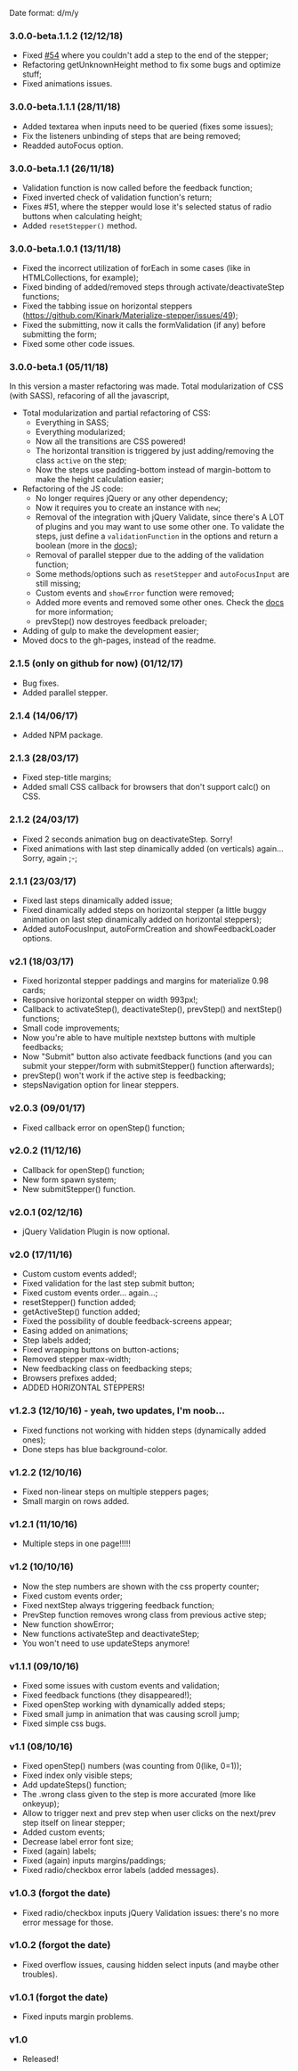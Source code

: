 Date format: d/m/y

### 3.0.0-beta.1.1.2 (12/12/18)
* Fixed [#54](https://github.com/Kinark/Materialize-stepper/issues/54) where you couldn't add a step to the end of the stepper;
* Refactoring getUnknownHeight method to fix some bugs and optimize stuff;
* Fixed animations issues.

### 3.0.0-beta.1.1.1 (28/11/18)
* Added textarea when inputs need to be queried (fixes some issues);
* Fix the listeners unbinding of steps that are being removed;
* Readded autoFocus option.

### 3.0.0-beta.1.1 (26/11/18)
* Validation function is now called before the feedback function;
* Fixed inverted check of validation function's return;
* Fixes #51, where the stepper would lose it's selected status of radio buttons when calculating height;
* Added `resetStepper()` method.

### 3.0.0-beta.1.0.1 (13/11/18)
* Fixed the incorrect utilization of forEach in some cases (like in HTMLCollections, for example);
* Fixed binding of added/removed steps through activate/deactivateStep functions;
* Fixed the tabbing issue on horizontal steppers (https://github.com/Kinark/Materialize-stepper/issues/49);
* Fixed the submitting, now it calls the formValidation (if any) before submitting the form;
* Fixed some other code issues.

### 3.0.0-beta.1 (05/11/18)
In this version a master refactoring was made. Total modularization of CSS (with SASS), refacoring of all the javascript,
* Total modularization and partial refactoring of CSS:
  * Everything in SASS;
  * Everything modularized;
  * Now all the transitions are CSS powered!
  * The horizontal transition is triggered by just adding/removing the class `active` on the step;
  * Now the steps use padding-bottom instead of margin-bottom to make the height calculation easier;
* Refactoring of the JS code:
  * No longer requires jQuery or any other dependency;
  * Now it requires you to create an instance with `new`;
  * Removal of the integration with jQuery Validate, since there's A LOT of plugins and you may want to use some other one. To validate the steps, just define a `validationFunction` in the options and return a boolean (more in the [docs](https://kinark.github.io/Materialize-stepper/));
  * Removal of parallel stepper due to the adding of the validation function;
  * Some methods/options such as `resetStepper` and `autoFocusInput` are still missing;
  * Custom events and `showError` function were removed;
  * Added more events and removed some other ones. Check the [docs](https://kinark.github.io/Materialize-stepper/) for more information;
  * prevStep() now destroyes feedback preloader;
* Adding of gulp to make the development easier;
* Moved docs to the gh-pages, instead of the readme.

### 2.1.5 (only on github for now) (01/12/17)
* Bug fixes.
* Added parallel stepper.

### 2.1.4 (14/06/17)
* Added NPM package.

### 2.1.3 (28/03/17)
* Fixed step-title margins;
* Added small CSS callback for browsers that don't support calc() on CSS.

### 2.1.2 (24/03/17)
* Fixed 2 seconds animation bug on deactivateStep. Sorry!
* Fixed animations with last step dinamically added (on verticals) again... Sorry, again ;-;

### 2.1.1 (23/03/17)
* Fixed last steps dinamically added issue;
* Fixed dinamically added steps on horizontal stepper (a little buggy animation on last step dinamically added on horizontal steppers);
* Added autoFocusInput, autoFormCreation and showFeedbackLoader options.

### v2.1 (18/03/17)
* Fixed horizontal stepper paddings and margins for materialize 0.98 cards;
* Responsive horizontal stepper on width 993px!;
* Callback to activateStep(), deactivateStep(), prevStep() and nextStep() functions;
* Small code improvements;
* Now you're able to have multiple nextstep buttons with multiple feedbacks;
* Now "Submit" button also activate feedback functions (and you can submit your stepper/form with submitStepper() function afterwards);
* prevStep() won't work if the active step is feedbacking;
* stepsNavigation option for linear steppers.

### v2.0.3 (09/01/17)
* Fixed callback error on openStep() function;

### v2.0.2 (11/12/16)
* Callback for openStep() function;
* New form spawn system;
* New submitStepper() function.

### v2.0.1 (02/12/16)
* jQuery Validation Plugin is now optional.

### v2.0 (17/11/16)

* Custom custom events added!;
* Fixed validation for the last step submit button;
* Fixed custom events order... again...;
* resetStepper() function added;
* getActiveStep() function added;
* Fixed the possibility of double feedback-screens appear;
* Easing added on animations;
* Step labels added;
* Fixed wrapping buttons on button-actions;
* Removed stepper max-width;
* New feedbacking class on feedbacking steps;
* Browsers prefixes added;
* ADDED HORIZONTAL STEPPERS!

### v1.2.3 (12/10/16) - yeah, two updates, I'm noob...

* Fixed functions not working with hidden steps (dynamically added ones);
* Done steps has blue background-color.

### v1.2.2 (12/10/16)

* Fixed non-linear steps on multiple steppers pages;
* Small margin on rows added.

### v1.2.1 (11/10/16)

* Multiple steps in one page!!!!!

### v1.2 (10/10/16)

* Now the step numbers are shown with the css property counter;
* Fixed custom events order;
* Fixed nextStep always triggering feedback function;
* PrevStep function removes wrong class from previous active step;
* New function showError;
* New functions activateStep and deactivateStep;
* You won't need to use updateSteps anymore!

### v1.1.1 (09/10/16)

* Fixed some issues with custom events and validation;
* Fixed feedback functions (they disappeared!);
* Fixed openStep working with dynamically added steps;
* Fixed small jump in animation that was causing scroll jump;
* Fixed simple css bugs.

### v1.1 (08/10/16)

* Fixed openStep() numbers (was counting from 0(like, 0=1));
* Fixed index only visible steps;
* Add updateSteps() function;
* The .wrong class given to the step is more accurated (more like onkeyup);
* Allow to trigger next and prev step when user clicks on the next/prev step itself on linear stepper;
* Added custom events;
* Decrease label error font size;
* Fixed (again) labels;
* Fixed (again) inputs margins/paddings;
* Fixed radio/checkbox error labels (added messages).

### v1.0.3 (forgot the date)
* Fixed radio/checkbox inputs jQuery Validation issues: there's no more error message for those.

### v1.0.2 (forgot the date)
* Fixed overflow issues, causing hidden select inputs (and maybe other troubles).

### v1.0.1 (forgot the date)
* Fixed inputs margin problems.

### v1.0
* Released!
